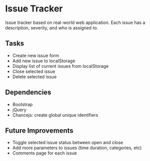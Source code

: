 # Issue Tracker
Issue tracker based on real-world web application. Each issue has a description, severity, and who is assigned to.

## Tasks
- Create new issue form
- Add new issue to localStorage
- Display list of current issues from localStorage
- Close selected issue
- Delete selected issue

## Dependencies
- Bootstrap
- jQuery
- Chancejs: create global unique identifiers

## Future Improvements
- Toggle selected issue status between open and close
- Add more parameters to issues (time duration, categories, etc)
- Comments page for each issue